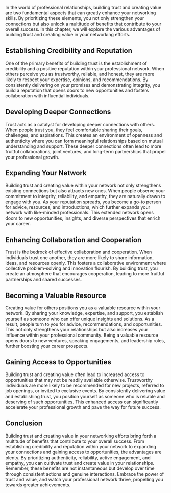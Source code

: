 
In the world of professional relationships, building trust and creating value are two fundamental aspects that can greatly enhance your networking skills. By prioritizing these elements, you not only strengthen your connections but also unlock a multitude of benefits that contribute to your overall success. In this chapter, we will explore the various advantages of building trust and creating value in your networking efforts.

## Establishing Credibility and Reputation

One of the primary benefits of building trust is the establishment of credibility and a positive reputation within your professional network. When others perceive you as trustworthy, reliable, and honest, they are more likely to respect your expertise, opinions, and recommendations. By consistently delivering on your promises and demonstrating integrity, you build a reputation that opens doors to new opportunities and fosters collaboration with influential individuals.

## Developing Deeper Connections

Trust acts as a catalyst for developing deeper connections with others. When people trust you, they feel comfortable sharing their goals, challenges, and aspirations. This creates an environment of openness and authenticity where you can form meaningful relationships based on mutual understanding and support. These deeper connections often lead to more fruitful collaborations, joint ventures, and long-term partnerships that propel your professional growth.

## Expanding Your Network

Building trust and creating value within your network not only strengthens existing connections but also attracts new ones. When people observe your commitment to integrity, reliability, and empathy, they are naturally drawn to engage with you. As your reputation spreads, you become a go-to person for advice, resources, and introductions, which further expands your network with like-minded professionals. This extended network opens doors to new opportunities, insights, and diverse perspectives that enrich your career.

## Enhancing Collaboration and Cooperation

Trust is the bedrock of effective collaboration and cooperation. When individuals trust one another, they are more likely to share information, ideas, and resources openly. This fosters a collaborative environment where collective problem-solving and innovation flourish. By building trust, you create an atmosphere that encourages cooperation, leading to more fruitful partnerships and shared successes.

## Becoming a Valuable Resource

Creating value for others positions you as a valuable resource within your network. By sharing your knowledge, expertise, and support, you establish yourself as someone who can offer unique insights and solutions. As a result, people turn to you for advice, recommendations, and opportunities. This not only strengthens your relationships but also increases your influence within your professional community. Being a valuable resource opens doors to new ventures, speaking engagements, and leadership roles, further boosting your career prospects.

## Gaining Access to Opportunities

Building trust and creating value often lead to increased access to opportunities that may not be readily available otherwise. Trustworthy individuals are more likely to be recommended for new projects, referred to job openings, or invited to exclusive events. By consistently delivering value and establishing trust, you position yourself as someone who is reliable and deserving of such opportunities. This enhanced access can significantly accelerate your professional growth and pave the way for future success.

## Conclusion

Building trust and creating value in your networking efforts bring forth a multitude of benefits that contribute to your overall success. From establishing credibility and reputation within your network to expanding your connections and gaining access to opportunities, the advantages are plenty. By prioritizing authenticity, reliability, active engagement, and empathy, you can cultivate trust and create value in your relationships. Remember, these benefits are not instantaneous but develop over time through consistent actions and genuine interactions. Embrace the power of trust and value, and watch your professional network thrive, propelling you towards greater achievements.
